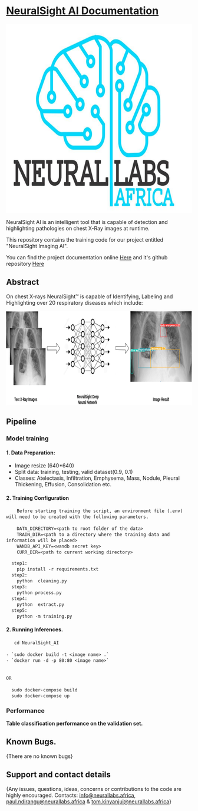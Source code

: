 # [NeuralSight AI Documentation](https://neuralsight.github.io/NeuralSight_Docs/)

<img align="centre" src="https://github.com/NeuralSight/NeuralSight_AI/blob/main/images/Logo.jpg" width="712" height="512" />

NeuralSight AI is an intelligent tool that is capable of detection and highlighting pathologies on chest X-Ray images at runtime.

This repository contains the training code for our project entitled "NeuralSight Imaging AI".

You can find the project documentation online [Here](https://neuralsight.github.io/NeuralSight_Docs/) and it's github repository [Here](https://github.com/NeuralSight/NeuralSight_Docs)

## Abstract

On chest X-rays NeuralSight™ is capable of Identifying, Labeling and Highlighting over 20 respiratory diseases which include:
<br />

<img src="https://github.com/NeuralSight/NeuralSight_AI/blob/main/images/AI_Structure.png" width="712" height="256"/>

## Pipeline
### Model training
#### 1. Data Preparation:
* Image resize (640*640)
* Split data: training, testing, valid dataset(0.9, 0.1)
* Classes: Atelectasis, Infiltration, Emphysema, Mass, Nodule, Pleural Thickening, Effusion, Consolidation etc.


#### 2. Training Configuration
```
    Before starting training the script, an environment file (.env) will need to be created with the following parameters.

    DATA_DIRECTORY=<path to root folder of the data>
    TRAIN_DIR=<path to a directory where the training data and information will be placed>
    WANDB_API_KEY=<wandb secret key>
    CURR_DIR=<path to current working directory>
```
```
  step1:
    pip install -r requirements.txt
  step2:
    python  cleaning.py
  step3:
    python process.py
  step4:
    python  extract.py
  step5:
    python -m training.py

```

#### 2. Running Inferences.
```
   cd NeuralSight_AI

- `sudo docker build -t <image name> .`
- `docker run -d -p 80:80 <image name>`


OR

  sudo docker-compose build
  sudo docker-compose up
```
### Performance
**Table classification performance on the validation set.**


## Known Bugs.
{There are no known bugs}

## Support and contact details
{Any issues, questions, ideas, concerns or contributions to the code are highly encouraged. Contacts: info@neurallabs.africa, paul.ndirangu@neurallabs.africa & tom.kinyanjui@neurallabs.africa}
